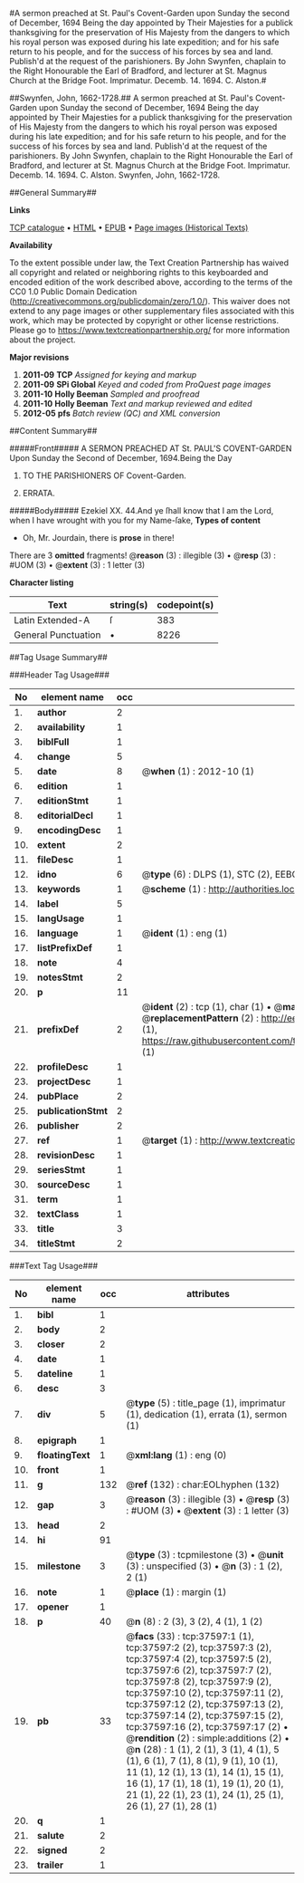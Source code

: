 #A sermon preached at St. Paul's Covent-Garden upon Sunday the second of December, 1694 Being the day appointed by Their Majesties for a publick thanksgiving for the preservation of His Majesty from the dangers to which his royal person was exposed during his late expedition; and for his safe return to his people, and for the success of his forces by sea and land. Publish'd at the request of the parishioners. By John Swynfen, chaplain to the Right Honourable the Earl of Bradford, and lecturer at St. Magnus Church at the Bridge Foot. Imprimatur. Decemb. 14. 1694. C. Alston.#

##Swynfen, John, 1662-1728.##
A sermon preached at St. Paul's Covent-Garden upon Sunday the second of December, 1694 Being the day appointed by Their Majesties for a publick thanksgiving for the preservation of His Majesty from the dangers to which his royal person was exposed during his late expedition; and for his safe return to his people, and for the success of his forces by sea and land. Publish'd at the request of the parishioners. By John Swynfen, chaplain to the Right Honourable the Earl of Bradford, and lecturer at St. Magnus Church at the Bridge Foot. Imprimatur. Decemb. 14. 1694. C. Alston.
Swynfen, John, 1662-1728.

##General Summary##

**Links**

[TCP catalogue](http://www.ota.ox.ac.uk/tcp/)  • 
[HTML](http://tei.it.ox.ac.uk/tcp/Texts-HTML/free/A62/A62059.html)  • 
[EPUB](http://tei.it.ox.ac.uk/tcp/Texts-EPUB/free/A62/A62059.epub) • 
[Page images (Historical Texts)](https://historicaltexts.jisc.ac.uk/eebo-99833122e)

**Availability**

To the extent possible under law, the Text Creation Partnership has waived all copyright and related or neighboring rights to this keyboarded and encoded edition of the work described above, according to the terms of the CC0 1.0 Public Domain Dedication (http://creativecommons.org/publicdomain/zero/1.0/). This waiver does not extend to any page images or other supplementary files associated with this work, which may be protected by copyright or other license restrictions. Please go to https://www.textcreationpartnership.org/ for more information about the project.

**Major revisions**

1. __2011-09__ __TCP__ *Assigned for keying and markup*
1. __2011-09__ __SPi Global__ *Keyed and coded from ProQuest page images*
1. __2011-10__ __Holly Beeman__ *Sampled and proofread*
1. __2011-10__ __Holly Beeman__ *Text and markup reviewed and edited*
1. __2012-05__ __pfs__ *Batch review (QC) and XML conversion*

##Content Summary##

#####Front#####
A SERMON PREACHED AT St. PAUL'S COVENT-GARDEN Upon Sunday the Second of December, 1694.Being the Day
1. TO THE PARISHIONERS OF Covent-Garden.

1. ERRATA.

#####Body#####
Ezekiel XX. 44.And ye ſhall know that I am the Lord, when I have wrought with you for my Name-ſake, 
**Types of content**

  * Oh, Mr. Jourdain, there is **prose** in there!

There are 3 **omitted** fragments! 
 @__reason__ (3) : illegible (3)  •  @__resp__ (3) : #UOM (3)  •  @__extent__ (3) : 1 letter (3)

**Character listing**


|Text|string(s)|codepoint(s)|
|---|---|---|
|Latin Extended-A|ſ|383|
|General Punctuation|•|8226|

##Tag Usage Summary##

###Header Tag Usage###

|No|element name|occ|attributes|
|---|---|---|---|
|1.|__author__|2||
|2.|__availability__|1||
|3.|__biblFull__|1||
|4.|__change__|5||
|5.|__date__|8| @__when__ (1) : 2012-10 (1)|
|6.|__edition__|1||
|7.|__editionStmt__|1||
|8.|__editorialDecl__|1||
|9.|__encodingDesc__|1||
|10.|__extent__|2||
|11.|__fileDesc__|1||
|12.|__idno__|6| @__type__ (6) : DLPS (1), STC (2), EEBO-CITATION (1), PROQUEST (1), VID (1)|
|13.|__keywords__|1| @__scheme__ (1) : http://authorities.loc.gov/ (1)|
|14.|__label__|5||
|15.|__langUsage__|1||
|16.|__language__|1| @__ident__ (1) : eng (1)|
|17.|__listPrefixDef__|1||
|18.|__note__|4||
|19.|__notesStmt__|2||
|20.|__p__|11||
|21.|__prefixDef__|2| @__ident__ (2) : tcp (1), char (1)  •  @__matchPattern__ (2) : ([0-9\-]+):([0-9IVX]+) (1), (.+) (1)  •  @__replacementPattern__ (2) : http://eebo.chadwyck.com/downloadtiff?vid=$1&page=$2 (1), https://raw.githubusercontent.com/textcreationpartnership/Texts/master/tcpchars.xml#$1 (1)|
|22.|__profileDesc__|1||
|23.|__projectDesc__|1||
|24.|__pubPlace__|2||
|25.|__publicationStmt__|2||
|26.|__publisher__|2||
|27.|__ref__|1| @__target__ (1) : http://www.textcreationpartnership.org/docs/. (1)|
|28.|__revisionDesc__|1||
|29.|__seriesStmt__|1||
|30.|__sourceDesc__|1||
|31.|__term__|1||
|32.|__textClass__|1||
|33.|__title__|3||
|34.|__titleStmt__|2||


###Text Tag Usage###

|No|element name|occ|attributes|
|---|---|---|---|
|1.|__bibl__|1||
|2.|__body__|2||
|3.|__closer__|2||
|4.|__date__|1||
|5.|__dateline__|1||
|6.|__desc__|3||
|7.|__div__|5| @__type__ (5) : title_page (1), imprimatur (1), dedication (1), errata (1), sermon (1)|
|8.|__epigraph__|1||
|9.|__floatingText__|1| @__xml:lang__ (1) : eng (0)|
|10.|__front__|1||
|11.|__g__|132| @__ref__ (132) : char:EOLhyphen (132)|
|12.|__gap__|3| @__reason__ (3) : illegible (3)  •  @__resp__ (3) : #UOM (3)  •  @__extent__ (3) : 1 letter (3)|
|13.|__head__|2||
|14.|__hi__|91||
|15.|__milestone__|3| @__type__ (3) : tcpmilestone (3)  •  @__unit__ (3) : unspecified (3)  •  @__n__ (3) : 1 (2), 2 (1)|
|16.|__note__|1| @__place__ (1) : margin (1)|
|17.|__opener__|1||
|18.|__p__|40| @__n__ (8) : 2 (3), 3 (2), 4 (1), 1 (2)|
|19.|__pb__|33| @__facs__ (33) : tcp:37597:1 (1), tcp:37597:2 (2), tcp:37597:3 (2), tcp:37597:4 (2), tcp:37597:5 (2), tcp:37597:6 (2), tcp:37597:7 (2), tcp:37597:8 (2), tcp:37597:9 (2), tcp:37597:10 (2), tcp:37597:11 (2), tcp:37597:12 (2), tcp:37597:13 (2), tcp:37597:14 (2), tcp:37597:15 (2), tcp:37597:16 (2), tcp:37597:17 (2)  •  @__rendition__ (2) : simple:additions (2)  •  @__n__ (28) : 1 (1), 2 (1), 3 (1), 4 (1), 5 (1), 6 (1), 7 (1), 8 (1), 9 (1), 10 (1), 11 (1), 12 (1), 13 (1), 14 (1), 15 (1), 16 (1), 17 (1), 18 (1), 19 (1), 20 (1), 21 (1), 22 (1), 23 (1), 24 (1), 25 (1), 26 (1), 27 (1), 28 (1)|
|20.|__q__|1||
|21.|__salute__|2||
|22.|__signed__|2||
|23.|__trailer__|1||
